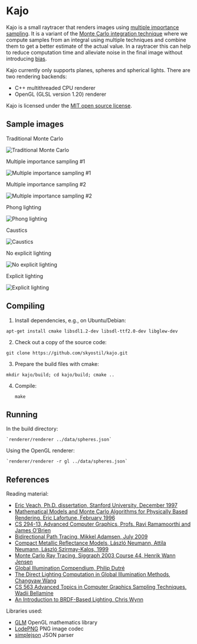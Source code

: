 Kajo
====

Kajo is a small raytracer that renders images using [multiple importance
sampling](http://graphics.stanford.edu/courses/cs348b-03/papers/veach-chapter9.pdf).
It is a variant of the [Monte Carlo integration
technique](http://en.wikipedia.org/wiki/Monte_Carlo_integration) where we
compute samples from an integral using multiple techniques and combine them to
get a better estimate of the actual value. In a raytracer this can help to
reduce computation time and alleviate noise in the final image without
introducing [bias](http://en.wikipedia.org/wiki/Unbiased_rendering).

Kajo currently only supports planes, spheres and spherical lights. There are
two rendering backends:

  - C++ multithreaded CPU renderer
  - OpenGL (GLSL version 1.20) renderer

Kajo is licensed under the [MIT open source license](http://opensource.org/licenses/MIT).

Sample images
-------------

Traditional Monte Carlo

![Traditional Monte Carlo](images/kajo_monte_carlo.png)

Multiple importance sampling #1

![Multiple importance sampling #1](images/kajo_multiple_importance_sampling.png)

Multiple importance sampling #2

![Multiple importance sampling #2](images/kajo_multiple_importance_sampling2.png)

Phong lighting

![Phong lighting](images/kajo_phong.png)

Caustics

![Caustics](images/kajo_caustics.png)

No explicit lighting

![No explicit lighting](images/kajo_no_explicit_lighting.png)

Explicit lighting

![Explicit lighting](images/kajo_explicit_lighting.png)

Compiling
---------

1. Install dependencies, e.g., on Ubuntu/Debian:

  `apt-get install cmake libsdl1.2-dev libsdl-ttf2.0-dev libglew-dev`

2. Check out a copy of the source code:

  `git clone https://github.com/skyostil/kajo.git`

3. Prepare the build files with cmake:

  `mkdir kajo/build; cd kajo/build; cmake ..`

4. Compile:

   `make`

Running
-------

In the build directory:

    `renderer/renderer ../data/spheres.json`

Using the OpenGL renderer:

    `renderer/renderer -r gl ../data/spheres.json`

References
----------

Reading material:

- [Eric Veach, Ph.D. dissertation, Stanford University, December 1997](http://graphics.stanford.edu/papers/veach_thesis/)
- [Mathematical Models and Monte Carlo Algorithms for Physically Based Rendering. Eric Lafortune, February 1996](http://www.graphics.cornell.edu/~eric/thesis/)
- [CS 294-13, Advanced Computer Graphics, Profs. Ravi Ramamoorthi and James O'Brien](http://inst.eecs.berkeley.edu/~cs294-13/fa09/)
- [Bidirectional Path Tracing, Mikkel Adamsen, July 2009](http://www.maw.dk/?page_id=78)
- [Compact Metallic Reflectance Models, László Neumann, Attila Neumann, László Szirmay-Kalos, 1999](http://sirkan.iit.bme.hu/~szirmay/brdf6.pdf)
- [Monte Carlo Ray Tracing, Siggraph 2003 Course 44, Henrik Wann Jensen
](http://www.cs.odu.edu/~yaohang/cs714814/Assg/raytracing.pdf)
- [Global Illumination Compendium, Philip Dutré](http://people.cs.kuleuven.be/~philip.dutre/GI/)
- [The Direct Lighting Computation in Global Illumination Methods, Changyaw Wang](http://www0.cs.ucl.ac.uk/research/vr/Projects/VLF/vlfpapers/monte-carlo/wang__the_direct_lighting_computation_in_GI__phd.pdf)
- [CS 563 Advanced Topics in Computer Graphics Sampling Techniques, Wadii Bellamine](http://web.cs.wpi.edu/~emmanuel/courses/cs563/S07/talks/alex_white_wk11_pt1.pdf)
- [An Introduction to BRDF-Based Lighting, Chris Wynn](http://www.cs.princeton.edu/courses/archive/fall06/cos526/tmp/wynn.pdf)

Libraries used:
- [GLM](http://glm.g-truc.net/0.9.5/index.html) OpenGL mathematics library
- [LodePNG](http://lodev.org/lodepng/) PNG image codec
- [simplejson](https://github.com/simplejson/simplejson) JSON parser
